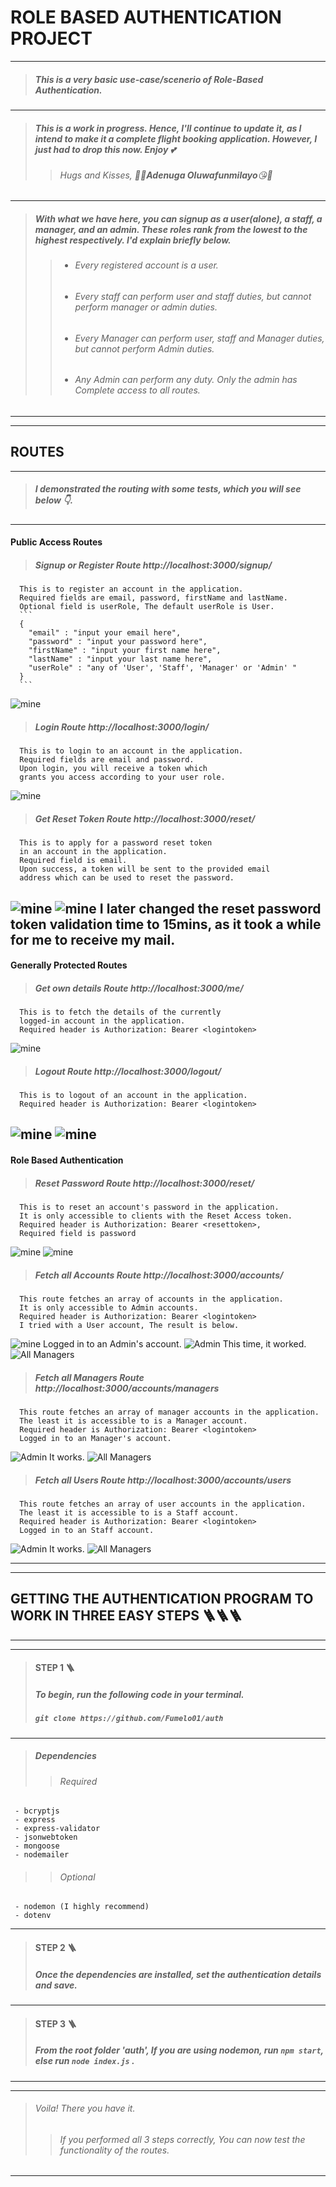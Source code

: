 # **ROLE BASED AUTHENTICATION PROJECT**




---
 
> ##### This is a very basic use-case/scenerio of Role-Based Authentication.
 
---
> ##### This is a work in progress. Hence, I'll continue to update it, as I intend to make it a complete flight booking application. However, I just had to drop this now. Enjoy 💕
>>  ###### *Hugs* and *Kisses*, 💜🤗***Adenuga Oluwafunmilayo***😘💜
---
> ##### With what we have here, you can signup as a user(alone), a staff, a manager, and an admin. These roles rank from the lowest to the highest respectively. I'd explain briefly below.
>> - ###### Every registered account is a user.
>> - ###### Every staff can perform user and staff duties, but cannot perform manager or admin duties.
>> - ###### Every Manager can perform user, staff and Manager duties, but cannot perform Admin duties.
>> - ###### Any Admin can perform any duty. Only the admin has Complete access to all routes.

---
---
## **ROUTES** 
---

> ##### I demonstrated the routing with some tests, which you will see below 👇.
---
#### Public Access Routes
> ##### Signup or Register Route http://localhost:3000/signup/
      This is to register an account in the application. 
      Required fields are email, password, firstName and lastName. 
      Optional field is userRole, The default userRole is User.
      ```
      {
        "email" : "input your email here",
        "password" : "input your password here",
        "firstName" : "input your first name here",
        "lastName" : "input your last name here",
        "userRole" : "any of 'User', 'Staff', 'Manager' or 'Admin' "
      }
      ```
![mine](models/images/signup.jpg) 
> ##### Login Route http://localhost:3000/login/
      This is to login to an account in the application. 
      Required fields are email and password. 
      Upon login, you will receive a token which 
      grants you access according to your user role.
![mine](models/images/login.jpg) 
> ##### Get Reset Token Route http://localhost:3000/reset/
      This is to apply for a password reset token 
      in an account in the application. 
      Required field is email. 
      Upon success, a token will be sent to the provided email 
      address which can be used to reset the password.
![mine](models/images/rat.jpg) 
![mine](models/images/mail.jpg) 
      I later changed the reset password token validation time to 15mins, 
      as it took a while for me to receive my mail.
---
#### Generally Protected Routes
> ##### Get own details Route http://localhost:3000/me/
      This is to fetch the details of the currently 
      logged-in account in the application. 
      Required header is Authorization: Bearer <logintoken>
![mine](models/images/gpr.jpg) 
> ##### Logout Route http://localhost:3000/logout/
      This is to logout of an account in the application. 
      Required header is Authorization: Bearer <logintoken>
![mine](models/images/logout.jpg)
![mine](models/images/confirmLogout.jpg)
---
#### Role Based Authentication
> ##### Reset Password Route http://localhost:3000/reset/
      This is to reset an account's password in the application. 
      It is only accessible to clients with the Reset Access token.
      Required header is Authorization: Bearer <resettoken>, 
      Required field is password
![mine](models/images/resetPassword.jpg) 
![mine](models/images/confirmPassword.jpg) 
> ##### Fetch all Accounts Route http://localhost:3000/accounts/
      This route fetches an array of accounts in the application. 
      It is only accessible to Admin accounts. 
      Required header is Authorization: Bearer <logintoken>
      I tried with a User account, The result is below.
![mine](models/images/rba.jpg) 
      Logged in to an Admin's account.
![Admin](models/images/admin.jpg)
      This time, it worked.
![All Managers](models/images/allAccounts.jpg)
> ##### Fetch all Managers Route http://localhost:3000/accounts/managers
      This route fetches an array of manager accounts in the application. 
      The least it is accessible to is a Manager account. 
      Required header is Authorization: Bearer <logintoken>
      Logged in to an Manager's account.
![Admin](models/images/manager.jpg)
      It works.
![All Managers](models/images/allManagers.jpg)
> ##### Fetch all Users Route http://localhost:3000/accounts/users
      This route fetches an array of user accounts in the application.
      The least it is accessible to is a Staff account.
      Required header is Authorization: Bearer <logintoken>
      Logged in to an Staff account.
![Admin](models/images/staff.jpg)
      It works.
![All Managers](models/images/allUsers.jpg)

---
---
## **GETTING THE AUTHENTICATION PROGRAM TO WORK IN THREE EASY STEPS** 🪜🪜🪜
---
---
> #### STEP 1 🪜
> ##### To begin, run the following code in your terminal.
> ##### ``git clone https://github.com/Fumelo01/auth``
 
---

 > ##### Dependencies
  >> ###### *Required*
     - bcryptjs
     - express
     - express-validator
     - jsonwebtoken
     - mongoose
     - nodemailer
  >> ###### *Optional*
     - nodemon (I highly recommend)
     - dotenv
---
> #### STEP 2 🪜
> ##### Once the dependencies are installed, set the authentication details and save. 
 
---
> #### STEP 3 🪜
> ##### From the root folder 'auth', If you are using nodemon, run ```npm start```, else run ```node index.js``` . 
     
---
---
> ###### Voila! There you have it.
>> ###### If you performed all 3 steps correctly, You can now test the functionality of the routes.
     
---
  



